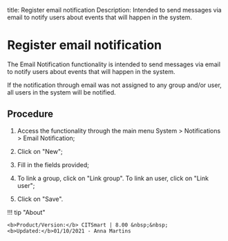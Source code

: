 title: Register email notification
Description: Intended to send messages via email to notify users about events that will happen in the system.
# Register email notification

The Email Notification functionality is intended to send messages via email to
notify users about events that will happen in the system.

If the notification through email was not assigned to any group and/or user, all
users in the system will be notified.

Procedure
-------------

1.  Access the functionality through the main menu System \> Notifications \>
    Email Notification;

2.  Click on "New";

3.  Fill in the fields provided;

4.  To link a group, click on "Link group". To link an user, click on "Link
    user";

5.  Click on "Save".

!!! tip "About"

    <b>Product/Version:</b> CITSmart | 8.00 &nbsp;&nbsp;
    <b>Updated:</b>01/10/2021 - Anna Martins
